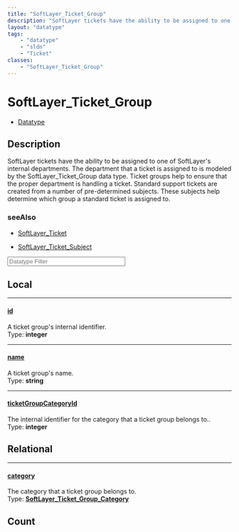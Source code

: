 ```yaml
---
title: "SoftLayer_Ticket_Group"
description: "SoftLayer tickets have the ability to be assigned to one of SoftLayer's internal departments. The department that a tick... "
layout: "datatype"
tags:
    - "datatype"
    - "sldn"
    - "Ticket"
classes:
    - "SoftLayer_Ticket_Group"
---
```


# SoftLayer_Ticket_Group
<div id='service-datatype'>
    <ul id='sldn-reference-tabs'>
        <li id='datatype'> <a href='/reference/datatypes/SoftLayer_Ticket_Group' >Datatype</a></li>
    </ul>
</div>

## Description 
SoftLayer tickets have the ability to be assigned to one of SoftLayer's internal departments. The department that a ticket is assigned to is modeled by the SoftLayer_Ticket_Group data type. Ticket groups help to ensure that the proper department is handling a ticket. Standard support tickets are created from a number of pre-determined subjects. These subjects help determine which group a standard ticket is assigned to. 



### seeAlso

* [SoftLayer_Ticket](/reference/services/SoftLayer_Ticket )


* [SoftLayer_Ticket_Subject](/reference/datatypes/SoftLayer_Ticket_Subject )




<!-- Filer BEGIN -->
<div class="view-filters">
        <div class="clearfix">
            <div class="search-input-box">
                <input placeholder="Datatype Filter" onkeyup="titleSearch(inputId='prop-input', divId='properties', elementClass='prop-row')" 
                    type="text" id="prop-input" value="" size="30" maxlength="128" class="form-text">
            </div>
        </div>
</div>
<!-- Filer END -->

<div id="properties" class="content">
<div id="localProperties" class="prop-content" >

## Local
<div class="prop-row">

-----
[id]: #id
#### [id]
A ticket group's internal identifier.  
<span class="type-label">Type: </span>**integer**


</div>
<div class="prop-row">

-----
[name]: #name
#### [name]
A ticket group's name.  
<span class="type-label">Type: </span>**string**


</div>
<div class="prop-row">

-----
[ticketGroupCategoryId]: #ticketgroupcategoryid
#### [ticketGroupCategoryId]
The internal identifier for the category that a ticket group belongs to..  
<span class="type-label">Type: </span>**integer**


</div>
</div>
<!-- LOCAL PROPERTY END -->

<div id="relationalProperties"  class="prop-content" >

## Relational
<div class="prop-row">

-----
[category]: #category
#### [category]
The category that a ticket group belongs to.  
<span class="type-label">Type: </span>**<a href='/reference/datatypes/SoftLayer_Ticket_Group_Category'>SoftLayer_Ticket_Group_Category </a>**


</div>

## Count
</div>


